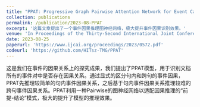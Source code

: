```yaml
---
title: "PPAT: Progressive Graph Pairwise Attention Network for Event Causality Identification"
collection: publications
permalink: /publication/2023-08-PPAT
excerpt: '这篇文章提出了一个事件因果推理图神经网络，极大提升事件因果识别效果。'
venue: 'In Proceedings of the Thirty-Second International Joint Conference on Artificial Intelligence (IJCAI)'
date: 2023-08-25
paperurl: 'https://www.ijcai.org/proceedings/2023/0572.pdf'
codeurl: 'https://github.com/HITsz-TMG/PPAT'
---
```


这是我们在事件的因果关系上的探究成果，我们提出了PPAT模型，用于识别文档所有的事件对中是否存在因果关系。通过显式的区分句内和跨句的事件因果，PPAT先推理较简单的句内事件因果关系，之后基于句内事件因果关系推理较难的跨句事件因果关系。PPAT利用一种Pairwise的图神经网络以适配因果推理的“前提-结论”模式，极大的提升了模型的推理效果。
